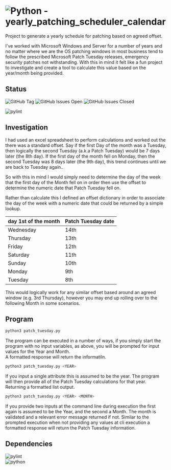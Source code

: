 # ![Python](https://img.shields.io/badge/python-3776ab?style=for-the-badge&logo=python&logoColor=yellow) - yearly_patching_scheduler_calendar
Project to generate a yearly schedule for patching based on agreed offset.

I've worked with Microsoft Windows and Server for a number of years and no matter where we are the OS patching windows in most business tend to follow the prescribed Microsoft Patch Tuesday releases, emergency security patches not withstanding.
With this in mind it felt like a fun project to investigate and create a tool to calculate this value based on the year/month being provided.

## Status
<html>
<div style="text-align: centre;">
<img alt="GitHub Tag" src="https://img.shields.io/github/v/tag/roblangford/yearly_patching_scheduler_calendar?style=for-the-badge&logo=github">
<img alt="GitHub Issues Open" src="https://img.shields.io/github/issues-raw/roblangford/yearly_patching_scheduler_calendar?style=for-the-badge&logo=github">
<img alt="GitHub Issues Closed" src="https://img.shields.io/github/issues-closed-raw/roblangford/yearly_patching_scheduler_calendar?style=for-the-badge&logo=github">
</div>
</html>

![pylint]()

## Investigation

I had used an excel spreadsheet to perform calculations and worked out the there was a standard offset. Say if the first Day of the month was a Tuesday, then logically the second Tuesday (a.k.a Patch Tuesday) would be 7 days later (the 8th day). If the first day of the month fell on Monday, then the second Tuesday was 8 days later (the 9th day), this trend continues until we are back to Tuesday again..  

So with this in mind I would simply need to determine the day of the week that the first day of the Month fell on in order then use the offset to determine the numeric date that Patch Tuesday fell on.

Rather than calculate this I defined an offset dictionary in order to associate the day of the week with a numeric date that could be returned by a simple lookup.  

| day 1st of the month | Patch Tuesday date |
|-----|------|
| Wednesday | 14th |
| Thursday | 13th |
| Friday | 12th |
| Saturday | 11th |
| Sunday | 10th |
| Monday | 9th |
| Tuesday | 8th |

This would logically work for any similar offset based around an agreed window (e.g. 3rd Thursday), however you may end up rolling over to the following Month in some scenarios.  

## Program
```bash
python3 patch_tuesday.py
```

The program can be executed in a number of ways, if you simply start the program with no input variables, as above, you will be prompted for input values for the Year and Month.  
A formatted response will return the informatiln.

```bash
python3 patch_tuesday.py <YEAR>
```

If you input a single attribute this is assumed to be the year. The program will then provide all of the Patch Tuesday calculations for that year. Returning a formatted list output.

```bash
python3 patch_tuesday.py <YEAR> <MONTH>
```

If you provide two inputs at the command line during execution the first again is assumed to be the Year, and the second a Month. The month is validated and a relevant error message returned if not.
Similar to the prompted execution when not providing any values at cli execution a formatted response will return the Patch Tuesday information.

## Dependencies

![pylint]()  
![python]()  

